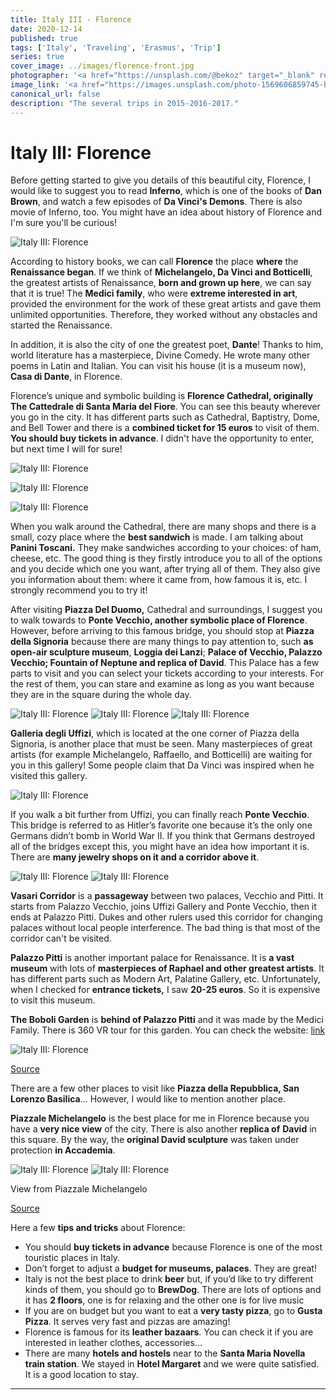 ```yaml
---
title: Italy III - Florence
date: 2020-12-14
published: true
tags: ['Italy', 'Traveling', 'Erasmus', 'Trip']
series: true
cover_image: ../images/florence-front.jpg
photographer: '<a href="https://unsplash.com/@bekoz" target="_blank" rel="nofollow noopener noreferrer">Moka</a>'
image_link: '<a href="https://images.unsplash.com/photo-1569606859745-b568192459ff?ixid=MXwxMjA3fDB8MHxwaG90by1wYWdlfHx8fGVufDB8fHw%3D&ixlib=rb-1.2.1&auto=format&fit=crop&w=2604&q=80" target="_blank" rel="nofollow noopener noreferrer">Unsplash</a>'
canonical_url: false
description: "The several trips in 2015-2016-2017."
---
```


Italy III: Florence
===================

Before getting started to give you details of this beautiful city, Florence, I would like to suggest you to read **Inferno**, which is one of the books of **Dan Brown**, and watch a few episodes of **Da Vinci's Demons**. There is also movie of Inferno, too. You might have an idea about history of Florence and I'm sure you'll be curious!

![Italy III: Florence](https://d1bvpoagx8hqbg.cloudfront.net/originals/italy-iii-florence-40a4835f1f36ed644cae4f3f3c7e3a41.jpg)

According to history books, we can call **Florence** the place **where** the **Renaissance began**. If we think of **Michelangelo, Da Vinci and Botticelli**, the greatest artists of Renaissance, **born and grown up here**, we can say that it is true! The **Medici family**, who were **extreme interested in art**, provided the environment for the work of these great artists and gave them unlimited opportunities. Therefore, they worked without any obstacles and started the Renaissance.

In addition, it is also the city of one the greatest poet, **Dante**! Thanks to him, world literature has a masterpiece, Divine Comedy. He wrote many other poems in Latin and Italian. You can visit his house (it is a museum now), **Casa di Dante**, in Florence.

Florence’s unique and symbolic building is **Florence Cathedral, originally The Cattedrale di Santa Maria del Fiore**. You can see this beauty wherever you go in the city. It has different parts such as Cathedral, Baptistry, Dome, and Bell Tower and there is a **combined ticket for 15 euros** to visit of them. **You should buy tickets in advance**. I didn't have the opportunity to enter, but next time I will for sure!

![Italy III: Florence](https://d1bvpoagx8hqbg.cloudfront.net/originals/italy-iii-florence-5d783143ae3ceae0686660fe82ed2b06.jpg)

![Italy III: Florence](https://d1bvpoagx8hqbg.cloudfront.net/originals/italy-iii-florence-67fa332ac83ce13fd30138f3d811f38a.jpg)

![Italy III: Florence](https://d1bvpoagx8hqbg.cloudfront.net/originals/italy-iii-florence-5bf3da1b2c666d542cfce7d1ec3cc602.jpg)

When you walk around the Cathedral, there are many shops and there is a small, cozy place where the **best sandwich** is made. I am talking about **Panini Toscani.** They make sandwiches according to your choices: of ham, cheese, etc. The good thing is they firstly introduce you to all of the options and you decide which one you want, after trying all of them. They also give you information about them: where it came from, how famous it is, etc. I strongly recommend you to try it!

After visiting **Piazza Del Duomo,** Cathedral and surroundings, I suggest you to walk towards to **Ponte Vecchio, another symbolic place of Florence**. However, before arriving to this famous bridge, you should stop at **Piazza della Signoria** because there are many things to pay attention to, such **as open-air sculpture museum**, **Loggia dei Lanzi**; **Palace of Vecchio, Palazzo Vecchio; Fountain of Neptune and replica of David**. This Palace has a few parts to visit and you can select your tickets according to your interests. For the rest of them, you can stare and examine as long as you want because they are in the square during the whole day.

![Italy III: Florence](https://d1bvpoagx8hqbg.cloudfront.net/originals/italy-iii-florence-c63a0cae8b999ba550dbb313dc6b7016.jpg) ![Italy III: Florence](https://d1bvpoagx8hqbg.cloudfront.net/originals/italy-iii-florence-56c49b20e23b086bd5b1ea177fcf577a.jpg) ![Italy III: Florence](https://d1bvpoagx8hqbg.cloudfront.net/originals/italy-iii-florence-f8cb7618d2cb6670210422664b2eb324.jpg)

**Galleria degli Uffizi**, which is located at the one corner of Piazza della Signoria, is another place that must be seen. Many masterpieces of great artists (for example Michelangelo, Raffaello, and Botticelli) are waiting for you in this gallery! Some people claim that Da Vinci was inspired when he visited this gallery.

![Italy III: Florence](https://d1bvpoagx8hqbg.cloudfront.net/originals/italy-iii-florence-000a9fb4b654534be9d104daffedfd3a.jpg)

If you walk a bit further from Uffizi, you can finally reach **Ponte Vecchio**. This bridge is referred to as Hitler’s favorite one because it’s the only one Germans didn’t bomb in World War II. If you think that Germans destroyed all of the bridges except this, you might have an idea how important it is. There are **many jewelry shops on it and a corridor above it**.

![Italy III: Florence](https://d1bvpoagx8hqbg.cloudfront.net/originals/italy-iii-florence-4b294b50662632b23ebe8d52f110ed0a.jpg) ![Italy III: Florence](https://d1bvpoagx8hqbg.cloudfront.net/originals/italy-iii-florence-96015fbe7da941ca93b164f845dde33d.jpg)

**Vasari Corridor** is a **passageway** between two palaces, Vecchio and Pitti. It starts from Palazzo Vecchio, joins Uffizi Gallery and Ponte Vecchio, then it ends at Palazzo Pitti. Dukes and other rulers used this corridor for changing palaces without local people interference. The bad thing is that most of the corridor can't be visited.

**Palazzo Pitti** is another important palace for Renaissance. It is **a vast museum** with lots of **masterpieces of Raphael and other greatest artists**. It has different parts such as Modern Art, Palatine Gallery, etc. Unfortunately, when I checked for **entrance tickets,** I saw **20-25 euros**. So it is expensive to visit this museum.

**The Boboli Garden** is **behind of Palazzo Pitti** and it was made by the Medici Family. There is 360 VR tour for this garden. You can check the website: [link](http://www.30fps.com/boboli/html/25pittiJaPCEn.html)

![Italy III: Florence](https://d1bvpoagx8hqbg.cloudfront.net/originals/italy-iii-florence-bcfdf39bca82bf5ee7ccaf6a78090d06.jpg)

[Source](http://www.museumsinflorence.com/foto/Pitti%20palace/image/vista.jpg)

There are a few other places to visit like **Piazza della Repubblica, San Lorenzo Basilica**... However, I would like to mention another place.

**Piazzale Michelangelo** is the best place for me in Florence because you have a **very nice view** of the city. There is also another **replica of** **David** in this square. By the way, the **original David sculpture** was taken under protection **in Accademia**.

![Italy III: Florence](https://d1bvpoagx8hqbg.cloudfront.net/originals/italy-iii-florence-206d6ee7b731e6c801ba445f80d5b675.jpg) ![Italy III: Florence](https://d1bvpoagx8hqbg.cloudfront.net/originals/italy-iii-florence-64e7af413ec15e13295bd7518510cb69.jpg)

View from Piazzale Michelangelo

[Source](https://c1.staticflickr.com/6/5331/7043202579_3d6960b61d_b.jpg)

Here a few **tips and tricks** about Florence:

*   You should **buy tickets in advance** because Florence is one of the most touristic places in Italy.
*   Don’t forget to adjust a **budget for museums, palaces**. They are great!
*   Italy is not the best place to drink **beer** but, if you’d like to try different kinds of them, you should go to **BrewDog**. There are lots of options and it has **2 floors**, one is for relaxing and the other one is for live music
*   If you are on budget but you want to eat a **very tasty pizza**, go to **Gusta Pizza**. It serves very fast and pizzas are amazing!
*   Florence is famous for its **leather bazaars**. You can check it if you are interested in leather clothes, accessories...
*   There are many **hotels and hostels** near to the **Santa Maria Novella train station**. We stayed in **Hotel Margaret** and we were quite satisfied. It is a good location to stay.

* * *

